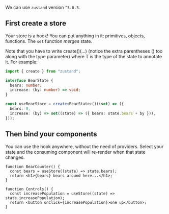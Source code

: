We can use `zustand` version `^5.0.3`.

## First create a store

Your store is a hook!
You can put anything in it: primitives, objects, functions.
The `set` function _merges_ state.

Note that you have to write create<T>()(...) (notice the extra parentheses () too along with the type parameter) where T is the type of the state to annotate it. For example:

```ts
import { create } from "zustand";

interface BearState {
  bears: number;
  increase: (by: number) => void;
}

const useBearStore = create<BearState>()((set) => ({
  bears: 0,
  increase: (by) => set((state) => ({ bears: state.bears + by })),
}));
```

## Then bind your components

You can use the hook anywhere, without the need of providers.
Select your state and the consuming component
will re-render when that state changes.

```tsx
function BearCounter() {
  const bears = useStore((state) => state.bears);
  return <h1>{bears} bears around here...</h1>;
}

function Controls() {
  const increasePopulation = useStore((state) => state.increasePopulation);
  return <button onClick={increasePopulation}>one up</button>;
}
```
